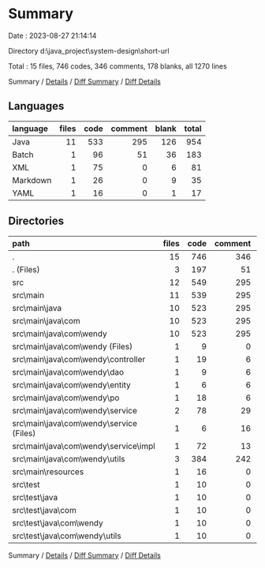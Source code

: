 # Summary

Date : 2023-08-27 21:14:14

Directory d:\\java_project\\system-design\\short-url

Total : 15 files,  746 codes, 346 comments, 178 blanks, all 1270 lines

Summary / [Details](details.md) / [Diff Summary](diff.md) / [Diff Details](diff-details.md)

## Languages
| language | files | code | comment | blank | total |
| :--- | ---: | ---: | ---: | ---: | ---: |
| Java | 11 | 533 | 295 | 126 | 954 |
| Batch | 1 | 96 | 51 | 36 | 183 |
| XML | 1 | 75 | 0 | 6 | 81 |
| Markdown | 1 | 26 | 0 | 9 | 35 |
| YAML | 1 | 16 | 0 | 1 | 17 |

## Directories
| path | files | code | comment | blank | total |
| :--- | ---: | ---: | ---: | ---: | ---: |
| . | 15 | 746 | 346 | 178 | 1,270 |
| . (Files) | 3 | 197 | 51 | 51 | 299 |
| src | 12 | 549 | 295 | 127 | 971 |
| src\\main | 11 | 539 | 295 | 123 | 957 |
| src\\main\\java | 10 | 523 | 295 | 122 | 940 |
| src\\main\\java\\com | 10 | 523 | 295 | 122 | 940 |
| src\\main\\java\\com\\wendy | 10 | 523 | 295 | 122 | 940 |
| src\\main\\java\\com\\wendy (Files) | 1 | 9 | 0 | 5 | 14 |
| src\\main\\java\\com\\wendy\\controller | 1 | 19 | 6 | 6 | 31 |
| src\\main\\java\\com\\wendy\\dao | 1 | 9 | 6 | 2 | 17 |
| src\\main\\java\\com\\wendy\\entity | 1 | 6 | 6 | 3 | 15 |
| src\\main\\java\\com\\wendy\\po | 1 | 18 | 6 | 6 | 30 |
| src\\main\\java\\com\\wendy\\service | 2 | 78 | 29 | 18 | 125 |
| src\\main\\java\\com\\wendy\\service (Files) | 1 | 6 | 16 | 3 | 25 |
| src\\main\\java\\com\\wendy\\service\\impl | 1 | 72 | 13 | 15 | 100 |
| src\\main\\java\\com\\wendy\\utils | 3 | 384 | 242 | 82 | 708 |
| src\\main\\resources | 1 | 16 | 0 | 1 | 17 |
| src\\test | 1 | 10 | 0 | 4 | 14 |
| src\\test\\java | 1 | 10 | 0 | 4 | 14 |
| src\\test\\java\\com | 1 | 10 | 0 | 4 | 14 |
| src\\test\\java\\com\\wendy | 1 | 10 | 0 | 4 | 14 |
| src\\test\\java\\com\\wendy\\utils | 1 | 10 | 0 | 4 | 14 |

Summary / [Details](details.md) / [Diff Summary](diff.md) / [Diff Details](diff-details.md)